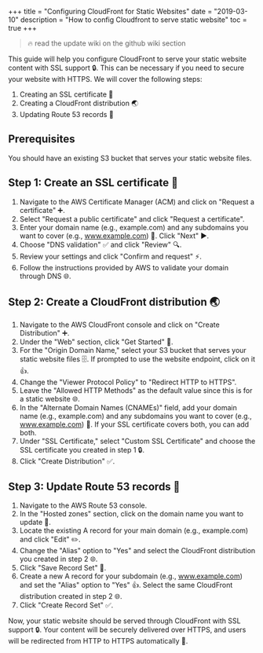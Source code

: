 +++
title = "Configuring CloudFront for Static Websites"
date = "2019-03-10"
description = "How to config Cloudfront to serve static website"
toc = true
+++

> 🔥 read the update wiki on the github wiki section


This guide will help you configure CloudFront to serve your static website content with SSL support 🔒. This can be necessary if you need to secure your website with HTTPS. We will cover the following steps:

1. Creating an SSL certificate 📜
2. Creating a CloudFront distribution 🌏
3. Updating Route 53 records 🚦

## Prerequisites

You should have an existing S3 bucket that serves your static website files.

## Step 1: Create an SSL certificate 📜

1. Navigate to the AWS Certificate Manager (ACM) and click on "Request a certificate" ➕.
2. Select "Request a public certificate" and click "Request a certificate".
3. Enter your domain name (e.g., example.com) and any subdomains you want to cover (e.g., www.example.com) 🔗. Click "Next" ▶️.
4. Choose "DNS validation" ✅ and click "Review" 🔍.
5. Review your settings and click "Confirm and request" ⚡.
6. Follow the instructions provided by AWS to validate your domain through DNS 🌐.

## Step 2: Create a CloudFront distribution 🌏

1. Navigate to the AWS CloudFront console and click on "Create Distribution" ➕.
2. Under the "Web" section, click "Get Started" 🚀.
3. For the "Origin Domain Name," select your S3 bucket that serves your static website files 🗄️. If prompted to use the website endpoint, click on it 👍.
4. Change the "Viewer Protocol Policy" to "Redirect HTTP to HTTPS".
5. Leave the "Allowed HTTP Methods" as the default value since this is for a static website 🌐.
6. In the "Alternate Domain Names (CNAMEs)" field, add your domain name (e.g., example.com) and any subdomains you want to cover (e.g., www.example.com) 🔗. If your SSL certificate covers both, you can add both.
7. Under "SSL Certificate," select "Custom SSL Certificate" and choose the SSL certificate you created in step 1 🔒.
8. Click "Create Distribution" ✅.

## Step 3: Update Route 53 records 🚦

1. Navigate to the AWS Route 53 console.
2. In the "Hosted zones" section, click on the domain name you want to update 🔗.
3. Locate the existing A record for your main domain (e.g., example.com) and click "Edit" ✏️.
4. Change the "Alias" option to "Yes" and select the CloudFront distribution you created in step 2 🌐.
5. Click "Save Record Set" 💾.
6. Create a new A record for your subdomain (e.g., www.example.com) and set the "Alias" option to "Yes" 👍. Select the same CloudFront distribution created in step 2 🌐.
7. Click "Create Record Set" ✅.

Now, your static website should be served through CloudFront with SSL support 🔒. Your content will be securely delivered over HTTPS, and users will be redirected from HTTP to HTTPS automatically 💫.
